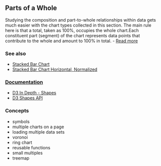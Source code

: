 ## Parts of a Whole
Studying the composition and part-to-whole relationships within data gets much easier with the chart types collected in this section. The main rule here is that a total, taken as 100%, occupies the whole chart.Each constituent part (segment) of the chart represents data points that contribute to the whole and amount to 100% in total. - <a href="https://www.anychart.com/chartopedia/usage-type/chart-to-show-part-of-the-whole/">Read more</a>

### See also
- <a href="https://observablehq.com/@d3/stacked-bar-chart">Stacked Bar Chart</a>
- <a href="https://observablehq.com/@d3/stacked-normalized-horizontal-bar">Stacked Bar Chart Horizontal, Normalized

### Documentation
- <a href="https://www.d3indepth.com/shapes/">D3 In Depth - Shapes</a>
- <a href="https://github.com/d3/d3-shape">D3 Shapes API</a>

### Concepts
- symbols
- multiple charts on a page
- loading multiple data sets
- voronoi
- ring chart
- reusable functions
- small multiples
- treemap